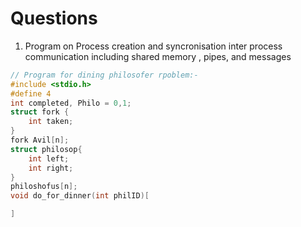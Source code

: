 # Questions
1. Program on Process creation and syncronisation inter process communication including shared memory , pipes, and messages

```c
// Program for dining philosofer rpoblem:-
#include <stdio.h>
#define 4
int completed, Philo = 0,1;
struct fork {
    int taken;
}
fork Avil[n];
struct philosop{
    int left;
    int right;
}
philoshofus[n];
void do_for_dinner(int philID)[

]

```